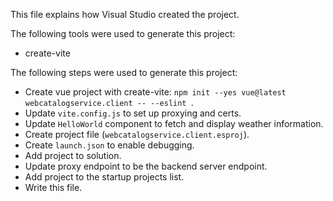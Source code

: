 This file explains how Visual Studio created the project.

The following tools were used to generate this project:
- create-vite

The following steps were used to generate this project:
- Create vue project with create-vite: `npm init --yes vue@latest webcatalogservice.client -- --eslint `.
- Update `vite.config.js` to set up proxying and certs.
- Update `HelloWorld` component to fetch and display weather information.
- Create project file (`webcatalogservice.client.esproj`).
- Create `launch.json` to enable debugging.
- Add project to solution.
- Update proxy endpoint to be the backend server endpoint.
- Add project to the startup projects list.
- Write this file.
